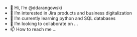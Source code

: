 - 👋 Hi, I’m @ddarangowski
- 👀 I’m interested in Jira products and business digitalization
- 🌱 I’m currently learning python and SQL databases
- 💞️ I’m looking to collaborate on ...
- 📫 How to reach me ...

<!---
ddarangowski/ddarangowski is a ✨ special ✨ repository because its `README.md` (this file) appears on your GitHub profile.
You can click the Preview link to take a look at your changes.
--->
